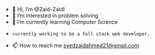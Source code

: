 - 👋 Hi, I’m @Zaid-Zaidi
- 👀 I’m interested in problem solving
- 🌱 I’m currently learning Computer Science
-     currently working to be a full stack web developer.
- 📫 How to reach me syedzaidahmed21@gmail.com

<!---
Zaid-Zaidi/Zaid-Zaidi is a ✨ special ✨ repository because its `README.md` (this file) appears on your GitHub profile.
You can click the Preview link to take a look at your changes.
--->
